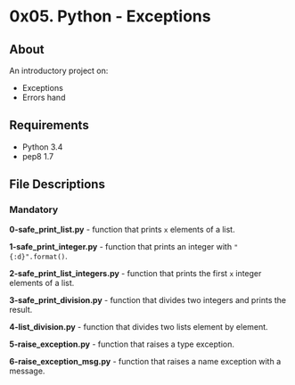 # 0x05. Python - Exceptions
## About
An introductory project on:
- Exceptions
- Errors hand
## Requirements
- Python 3.4
- pep8 1.7
## File Descriptions
### Mandatory
**0-safe_print_list.py** - function that prints `x` elements of a list.

**1-safe_print_integer.py** - function that prints an integer with `"{:d}".format()`.

**2-safe_print_list_integers.py** - function that prints the first `x` integer elements of a list.

**3-safe_print_division.py** - function that divides two integers and prints the result.

**4-list_division.py** - function that divides two lists element by element.

**5-raise_exception.py** - function that raises a type exception.

**6-raise_exception_msg.py** - function that raises a name exception with a message.
